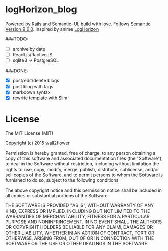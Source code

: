 # logHorizon_blog

Powered by Rails and Semantic-UI, build with love. Follows [Semantic Version 2.0.0](http://semver.org/). Inspired by anime [LogHorizon](http://www3.nhk.or.jp/anime/loghorizon/)

###TODO:
- [ ] archive by date
- [ ] React.js/RactiveJS
- [ ] sqlite3 -> PostgreSQL

###DONE:
- [x] post/edit/delete blogs
- [x] post blog with tags
- [x] markdown syntax
- [x] rewrite template with [Slim](http://slim-lang.com/)

# License
The MIT License (MIT)

Copyright (c) 2015 wall2flower

Permission is hereby granted, free of charge, to any person obtaining a copy
of this software and associated documentation files (the "Software"), to deal
in the Software without restriction, including without limitation the rights
to use, copy, modify, merge, publish, distribute, sublicense, and/or sell
copies of the Software, and to permit persons to whom the Software is
furnished to do so, subject to the following conditions:

The above copyright notice and this permission notice shall be included in all
copies or substantial portions of the Software.

THE SOFTWARE IS PROVIDED "AS IS", WITHOUT WARRANTY OF ANY KIND, EXPRESS OR
IMPLIED, INCLUDING BUT NOT LIMITED TO THE WARRANTIES OF MERCHANTABILITY,
FITNESS FOR A PARTICULAR PURPOSE AND NONINFRINGEMENT. IN NO EVENT SHALL THE
AUTHORS OR COPYRIGHT HOLDERS BE LIABLE FOR ANY CLAIM, DAMAGES OR OTHER
LIABILITY, WHETHER IN AN ACTION OF CONTRACT, TORT OR OTHERWISE, ARISING FROM,
OUT OF OR IN CONNECTION WITH THE SOFTWARE OR THE USE OR OTHER DEALINGS IN THE
SOFTWARE.
